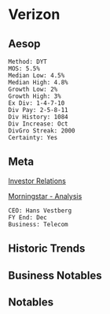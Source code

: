 # Verizon 
## Aesop 
```
Method: DYT
MOS: 5.5%
Median Low: 4.5%
Median High: 4.8%
Growth Low: 2%
Growth High: 3%
Ex Div: 1-4-7-10
Div Pay: 2-5-8-11
Div History: 1084
Div Increase: Oct
DivGro Streak: 2000
Certainty: Yes
```

## Meta
[Investor Relations](https://www.verizon.com/about/investors/dividend-history)

[Morningstar - Analysis](https://www.morningstar.com/stocks/xnys/vz/analysis)

~~~
CEO: Hans Vestberg
FY End: Dec
Business: Telecom
~~~

## Historic Trends


## Business Notables


## Notables